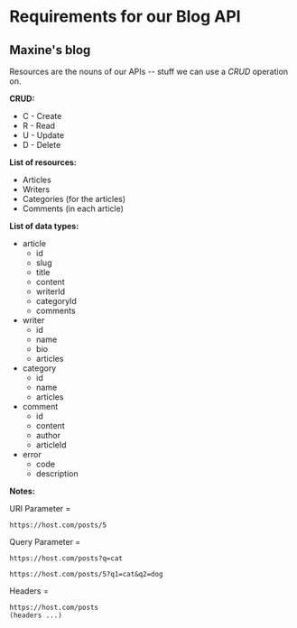 # Requirements for our Blog API

## Maxine's blog

Resources are the nouns of our APIs -- stuff we can use a *CRUD* operation on.

**CRUD:**
- C - Create
- R - Read
- U - Update
- D - Delete

**List of resources:**
- Articles
- Writers
- Categories (for the articles)
- Comments (in each article)

**List of data types:**
- article
    - id
    - slug
    - title
    - content
    - writerId
    - categoryId
    - comments
- writer
    - id
    - name
    - bio
    - articles
- category
    - id
    - name
    - articles
- comment
    - id
    - content
    - author
    - articleId
- error
    - code
    - description

**Notes:**

URI Parameter = 

    https://host.com/posts/5

Query Parameter = 

    https://host.com/posts?q=cat

    https://host.com/posts/5?q1=cat&q2=dog

Headers = 

    https://host.com/posts
    (headers ...)